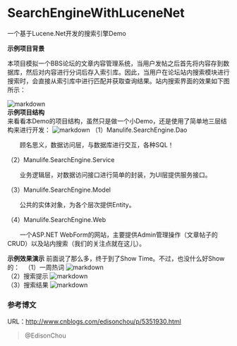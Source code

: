 # SearchEngineWithLuceneNet
一个基于Lucene.Net开发的搜索引擎Demo 

**示例项目背景**

本项目模拟一个BBS论坛的文章内容管理系统，当用户发帖之后首先将内容存到数据库，然后对内容进行分词后存入索引库。因此，当用户在论坛站内搜索模块进行搜索时，会直接从索引库中进行匹配并获取查询结果。站内搜索界面的效果如下图所示：

![markdown](https://images2015.cnblogs.com/blog/381412/201604/381412-20160404201050359-320221498.jpg "markdown")
<br/>
**示例项目结构**
<br/>
来看看本Demo的项目结构，虽然只是做一个小Demo，还是使用了简单地三层结构来进行开发：
![markdown](https://images2015.cnblogs.com/blog/381412/201604/381412-20160404201335375-1503290102.jpg "markdown")
（1）Manulife.SearchEngine.Dao

　　顾名思义，数据访问层，与数据库进行交互，各种SQL！

（2）Manulife.SearchEngine.Service

　　业务逻辑层，对数据访问接口进行简单的封装，为UI层提供服务接口。

（3）Manulife.SearchEngine.Model

　　公共的实体对象，为各个层次提供Entity。

（4）Manulife.SearchEngine.Web

　　一个ASP.NET WebForm的网站，主要提供Admin管理操作（文章帖子的CRUD）以及站内搜索（我们的关注点就在这儿）。

**示例效果演示**
   前面说了那么多，终于到了Show Time。不过，也没什么好Show的：
　（1）一周热词
![markdown](https://images2015.cnblogs.com/blog/381412/201604/381412-20160404223153031-216822458.jpg "markdown")<br/>
  （2）搜索提示
![markdown](https://images2015.cnblogs.com/blog/381412/201604/381412-20160404223237593-356452400.png "markdown")<br/>
  （3）搜索结果
![markdown](https://images2015.cnblogs.com/blog/381412/201604/381412-20160404223350890-159850092.jpg "markdown")

### 参考博文

URL：<http://www.cnblogs.com/edisonchou/p/5351930.html>

> @EdisonChou
